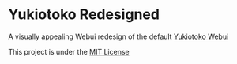 # Yukiotoko Redesigned

A visually appealing Webui redesign of the default [Yukiotoko Webui](http://yukiotoko.chara.lol)

This project is under the [MIT License](./LICENSE)
